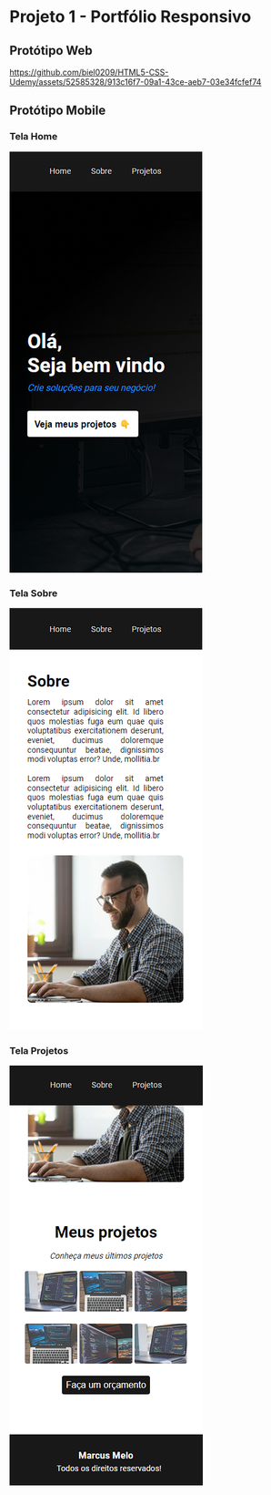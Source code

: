 # Projeto 1 - Portfólio Responsivo

## Protótipo Web


https://github.com/biel0209/HTML5-CSS-Udemy/assets/52585328/913c16f7-09a1-43ce-aeb7-03e34fcfef74


## Protótipo Mobile

### Tela Home
![tela mobile home](img/screen/mobile-home.png)
### Tela Sobre
![tela mobile sobre](img/screen/mobile-about.png)
### Tela Projetos
![tela mobile projetos](img/screen/mobile-projects.png)
